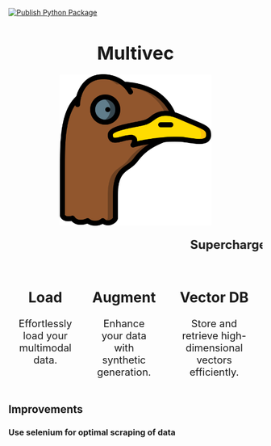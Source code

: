 [![Publish Python Package](https://github.com/Multivec/multivec/actions/workflows/release.yml/badge.svg)](https://github.com/Multivec/multivec/actions/workflows/release.yml)
<div style="text-align: center;">
    <h1 style="font-size: 36px; font-weight: bold; margin-bottom: 20px;">
        Multivec
    </h1>
    <img src="assets/ostrich.png" alt="Multivec" width="300px" />
</div>

<div style="width: 100%; overflow: hidden; margin-top: 20px;">
    <marquee behavior="scroll" direction="left" scrollamount="6" style="font-size: 24px; font-weight: bold;">
        Supercharge your LLM apps with augmented high-quality multimodal Data
    </marquee>
</div>

<div style="display: flex; justify-content: center; margin-top: 30px;">
    <div style="text-align: center; margin: 0 20px;">
        <h2 style="font-size: 28px; font-weight: bold;">Load</h2>
        <p style="font-size: 20px;">Effortlessly load your multimodal data.</p>
    </div>
    <div style="text-align: center; margin: 0 20px;">
        <h2 style="font-size: 28px; font-weight: bold;">Augment</h2>
        <p style="font-size: 20px;">Enhance your data with synthetic generation.</p>
    </div>
    <div style="text-align: center; margin: 0 20px;">
        <h2 style="font-size: 28px; font-weight: bold;">Vector DB</h2>
        <p style="font-size: 20px;">Store and retrieve high-dimensional vectors efficiently.</p>
    </div>
</div>

## Improvements
### Use selenium for optimal scraping of data
